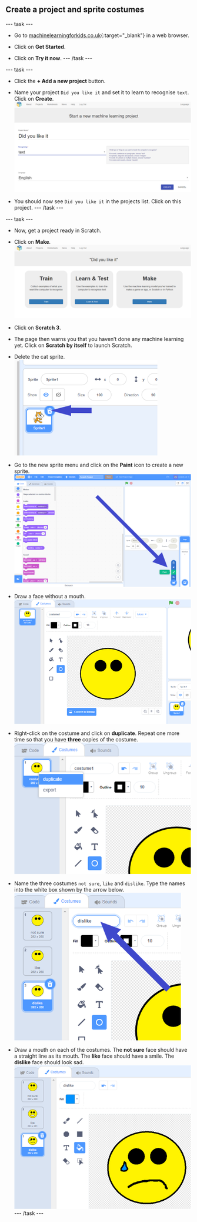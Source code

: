 ## Create a project and sprite costumes

\--- task \---
+ Go to [machinelearningforkids.co.uk](https://machinelearningforkids.co.uk/){:target="_blank"} in a web browser.

+ Click on **Get Started**.

+ Click on **Try it now**. \--- /task \---

\--- task \---
+ Click the **+ Add a new project** button.

+ Name your project `Did you like it` and set it to learn to recognise `text`.  Click on **Create**. ![Creating a project](images/create-project.png)

+ You should now see `Did you like it` in the projects list. Click on this project. \--- /task \---

\--- task \---
+ Now, get a project ready in Scratch.

+ Click on **Make**. ![Project main menu](images/project-make.png)

+ Click on **Scratch 3**.

+ The page then warns you that you haven’t done any machine learning yet. Click on **Scratch by itself** to launch Scratch.

+ Delete the cat sprite. ![Deleting default sprite](images/delete-cat-annotated.png)

+ Go to the new sprite menu and click on the **Paint** icon to create a new sprite. ![Paint a new sprite](images/click-paint-annotated.png)

+ Draw a face without a mouth. ![Draw a face without a mouth](images/draw-face.png)

+ Right-click on the costume and click on **duplicate**. Repeat one more time so that you have **three** copies of the costume. ![Duplicate a costume](images/duplicate-costume.png)

+ Name the three costumes `not sure`, `like` and `dislike`. Type the names into the white box shown by the arrow below. ![Rename costumes](images/costume-name-annotated.png)

+ Draw a mouth on each of the costumes. The **not sure** face should have a straight line as its mouth. The **like** face should have a smile. The **dislike** face should look sad. ![Draw mouths on the costumes](images/draw-mouths.png) \--- /task \---
